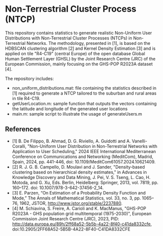 # Non-Terrestrial Cluster Process (NTCP)
This repository contains statistics to generate realistic Non-Uniform User Distributions with Non-Terrestrial Cluster Processes (NTCPs) in Non-Terrestrial Networks. The methodology, presented in [1], is based on the HDBSCAN clustering algorithm [2] and Kernel Density Estimation [3] and is applied on tile "R4-C19" (central Europe) of the open database Global Human Settlement Layer (GHSL) by the Joint Research Centre (JRC) of the European Commission, mainly focusing on the GHS-POP R2023A dataset [4].

The repository includes:
- non_uniform_distributions.mat: file containing the statistics described in [1] required to generate a NTCP tailored to the suburban and rural areas in tile R4-C19.
- getUserLocation.m: sample function that outputs the vectors containing the latitude and longitude of the generated user locations
- main.m: sample script to illustrate the usage of generateUsers.m

## References
- [1] B. De Filippo, B. Ahmad, D. G. Riviello, A. Guidotti and A. Vanelli-Coralli, "Non-Uniform User Distribution in Non-Terrestrial Networks with Application to User Scheduling," 2024 IEEE International Mediterranean Conference on Communications and Networking (MeditCom), Madrid, Spain, 2024, pp. 441-446, doi: 10.1109/MeditCom61057.2024.10621409.
- [2] R. J. G. B. Campello, D. Moulavi and J. Sander, "Density-based clustering based on hierarchical density estimates," in Advances in Knowledge Discovery and Data Mining, J. Pei, V. S. Tseng, L. Cao, H. Motoda, and G. Xu, Eds. Berlin, Heidelberg: Springer, 2013, vol. 7819, pp. 160–172. doi: 10.1007/978-3-642-37456-2_14.
- [3] E. Parzen, “On Estimation of a Probability Density Function and Mode,” The Annals of Mathematical Statistics, vol. 33, no. 3, pp. 1065–76, 1962, JSTOR, http://www.jstor.org/stable/2237880.
- [4] M. Schiavina, S. Freire, A. Carioli and K. MacManus, "GHS-POP R2023A - GHS population grid multitemporal (1975-2030)", European Commission Joint Research Centre (JRC), 2023, PID: http://data.europa.eu/89h/2ff68a52-5b5b-4a22-8f40-c41da8332cfe, doi:10.2905/2FF68A52-5B5B-4A22-8F40-C41DA8332CFE
